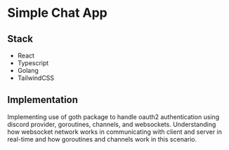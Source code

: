 # Simple Chat App

## Stack
- React
- Typescript
- Golang
- TailwindCSS

## Implementation
Implementing use of goth package to handle oauth2 authentication using discord provider, goroutines, channels, and websockets. Understanding how websocket network works in communicating with client and server in real-time and how goroutines and channels work in this scenario.
